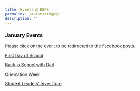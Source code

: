 ```yaml
---
title: Events @ BGPS
permalink: /eventsatbgps/
description: ""
---
```

### January Events

Please click on the event to be redirected to the Facebook posts. 

[First Day of School](https://www.facebook.com/media/set/?vanity=100063517780837&set=a.624921746301746)

[Back to School with Dad](https://www.facebook.com/media/set/?vanity=100063517780837&set=a.625657719561482)

[Orientation Week](https://www.facebook.com/media/set/?vanity=100063517780837&set=a.626619256131995)

[Student Leaders' Investiture](https://www.facebook.com/media/set/?vanity=100063517780837&set=a.628157195978201)